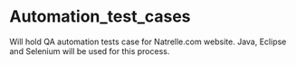 # Automation_test_cases
Will hold QA automation tests case for Natrelle.com website.
Java, Eclipse and Selenium will be used for this process.
